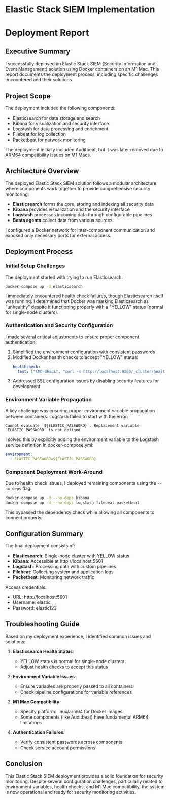 # Elastic Stack SIEM Implementation
# Deployment Report

## Executive Summary

I successfully deployed an Elastic Stack SIEM (Security Information and Event Management) solution using Docker containers on an M1 Mac. This report documents the deployment process, including specific challenges encountered and their solutions.

## Project Scope

The deployment included the following components:
- Elasticsearch for data storage and search
- Kibana for visualization and security interface
- Logstash for data processing and enrichment
- Filebeat for log collection
- Packetbeat for network monitoring

The deployment initially included Auditbeat, but it was later removed due to ARM64 compatibility issues on M1 Macs.

## Architecture Overview

The deployed Elastic Stack SIEM solution follows a modular architecture where components work together to provide comprehensive security monitoring:

- **Elasticsearch** forms the core, storing and indexing all security data
- **Kibana** provides visualization and the security interface
- **Logstash** processes incoming data through configurable pipelines
- **Beats agents** collect data from various sources

I configured a Docker network for inter-component communication and exposed only necessary ports for external access.

## Deployment Process

### Initial Setup Challenges

The deployment started with trying to run Elasticsearch:

```bash
docker-compose up -d elasticsearch
```

I immediately encountered health check failures, though Elasticsearch itself was running. I determined that Docker was marking Elasticsearch as "unhealthy" despite it functioning properly with a "YELLOW" status (normal for single-node clusters).

### Authentication and Security Configuration

I made several critical adjustments to ensure proper component authentication:
1. Simplified the environment configuration with consistent passwords
2. Modified Docker health checks to accept "YELLOW" status:
   ```yaml
   healthcheck:
     test: ["CMD-SHELL", "curl -s http://localhost:9200/_cluster/health | grep -q '\"status\":\"green\"\\|\"status\":\"yellow\"'"]
   ```
3. Addressed SSL configuration issues by disabling security features for development

### Environment Variable Propagation

A key challenge was ensuring proper environment variable propagation between containers. Logstash failed to start with the error:
```
Cannot evaluate `${ELASTIC_PASSWORD}`. Replacement variable `ELASTIC_PASSWORD` is not defined
```

I solved this by explicitly adding the environment variable to the Logstash service definition in docker-compose.yml:

```yaml
environment:
  - ELASTIC_PASSWORD=${ELASTIC_PASSWORD}
```

### Component Deployment Work-Around

Due to health check issues, I deployed remaining components using the `--no-deps` flag:

```bash
docker-compose up -d --no-deps kibana
docker-compose up -d --no-deps logstash filebeat packetbeat
```

This bypassed the dependency check while allowing all components to connect properly.

## Configuration Summary

The final deployment consists of:

- **Elasticsearch**: Single-node cluster with YELLOW status
- **Kibana**: Accessible at http://localhost:5601
- **Logstash**: Processing data with custom pipelines
- **Filebeat**: Collecting system and application logs
- **Packetbeat**: Monitoring network traffic

Access credentials:
- URL: http://localhost:5601
- Username: elastic
- Password: elastic123

## Troubleshooting Guide

Based on my deployment experience, I identified common issues and solutions:

1. **Elasticsearch Health Status**: 
   - YELLOW status is normal for single-node clusters
   - Adjust health checks to accept this status

2. **Environment Variable Issues**:
   - Ensure variables are properly passed to all containers
   - Check pipeline configurations for variable references

3. **M1 Mac Compatibility**:
   - Specify platform: linux/arm64 for Docker images
   - Some components (like Auditbeat) have fundamental ARM64 limitations

4. **Authentication Failures**:
   - Verify consistent passwords across components
   - Check service account permissions

## Conclusion

This Elastic Stack SIEM deployment provides a solid foundation for security monitoring. Despite several configuration challenges, particularly related to environment variables, health checks, and M1 Mac compatibility, the system is now operational and ready for security monitoring activities.
